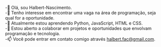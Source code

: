 -👋 Olá, sou Halbert-Nascimento.  
-👀 Tenho interesse em encontrar uma vaga na área de programação, seja qual for a oportunidade.  
-🌱 Atualmente estou aprendendo Python, JavaScript, HTML e CSS.  
-💞️ Estou aberto a colaborar em projetos e oportunidades que envolvam programação e tecnologia.  
-📫 Você pode entrar em contato comigo através halbert.fac@gmail.com.  
<!---
Halbert-Nascimento/Halbert-Nascimento is a ✨ special ✨ repository because its `README.md` (this file) appears on your GitHub profile.
You can click the Preview link to take a look at your changes.
--->
